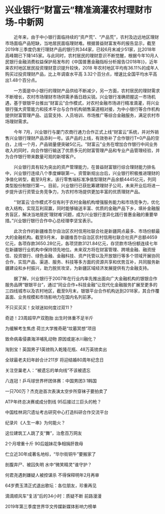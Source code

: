 # 兴业银行“财富云”精准滴灌农村理财市场-中新网

　　近年来，由于中小银行面临持续的“资产荒”、“产品荒”，农村及边远地区理财市场面临产品短缺，当地居民面临理财难。根据普益财富发布的报告显示，截至2019年三季度仍发行理财产品的银行共344家，已较6月末减少51家，比2018年高峰期已下降145家。与此同时，农村居民的理财意识不断觉醒，根据今年10月人民银行金融消费权益保护局发布的《中国普惠金融指标分析报告(2018年)》，近年来农村地区居民投资理财意识提升较快，2018 年农村地区平均有36.11%的成年人购买过投资理财产品，比上年调查水平高 3.32个百分点，增速比全国平均水平高出1.48个百分点。

　　一方面是中小银行的理财产品供给不断减少，另一方面，农村居民的理财需求不断增长，农村市场理财市场供需矛盾日趋尖锐。兴业银行准确把握这一市场机遇，基于银银平台推出“财富云”合作模式，对农村金融市场进行精准滴灌，将兴业银行强大资管能力和技术平台与合作机构销售渠道相对接，为中小银行等合作机构提供财富管理产品、运营支持、人员培训、市场推广等综合金融服务，满足农村市场理财需求。

　　今年 7月，兴业银行与厦门农商行通力合作正式上线“财富云”系统，并对外销售兴业银行理财产品添利一号。该产品的上线，有效弥补了合作银行T+0产品的空白，上线一个月，产品销量便突破5亿元。“财富云”业务在增加合作银行中间业务收入的同时，向合作银行输送了优质多元的财富管理产品和专业产品管理经验，并为合作银行带来数量可观的新增客户。

　　兴业银行具有较为突出的资产管理能力，在普益财富银行综合理财能力排名中，兴业银行连续八个季度蝉联第一。资管新规出台后，兴业银行积极推进理财的净值化转型，截至9月末，该行零售端标准净值型理财产品余额4445亿元，列同类型股份制银行第一。目前，兴业银行已获批筹建理财子公司，未来开业后将进一步提升该行资管业务竞争力，为农村市场提供更加丰富的优质理财产品。

　　“‘财富云’合作模式不仅有利于农村金融机构增强服务能力和市场竞争力，优化收入结构，实现互利双赢，同时能够输送丰富、优质的金融产品下乡，填补金融服务盲区，解决当地居民‘理财难’问题，成为兴业银行差异化践行普惠金融的重要举措。”兴业银行银行合作中心总经理李坚宝表示。

　　此次合作的新疆维吾尔自治区农村信用社联合社是新疆网点最多、市场份额最大的金融机构。截至9月末， 新疆维吾尔自治区农村信用社联合社资产总额4659亿元，各项存款3650.28亿元，各项贷款3121.84亿元，存贷款市场份额连续七年在新疆银行业机构中保持领先地位。未来双方将在财富管理、跨境金融、融资授信、投资银行、绿色金融、金融科技、资产托管以及开放银行等多个领域开展协同合作，实现产品、渠道、服务、科技等多方面的资源共享和优势互补，共同服务新疆建设和乡村振兴，助力脱贫攻坚，为新疆区域经济发展提供有力金融支持。

　　据了解，兴业银行于2007年在行业内率先推出面向广大金融机构的银银合作服务品牌“银银平台”，通过“同业合作+科技金融”让现代化金融服务扩展至更多的三四线城市以及农村地区，截至9月末，银银平台合作机构达到2018家，其合作覆盖面、业务规模和市场影响力在国内名列前茅。

不只买买买！女球迷如何度过双11？

奇迹！23周超早产双胞胎 出生时体重不足半斤

为缓解考生焦虑 荷兰大学推奇葩“坟墓冥想”项目

致命病毒侵袭海洋哺乳动物 原因或是冰川融化？

淘到宝！英国男子1英镑购入乾隆花瓶、48万英镑卖出

全球最老夫妇年龄合计211岁 将迎结婚80周年纪念日

关注空巢老人：“被遗忘的单向线”不该被遗忘

八连冠！乒乓球世界杯团体赛：中国男团3:1韩国

一只700万？杰克逊首次表演太空步所穿袜子要拍卖了

ATP年终总决赛或成分割线 95后接过三巨头的枪？

中国桂林洞穴遗址考古研究中心打造科研合作交流平台

纪录片《人生一串》为何能火？ 

这位建筑工人跳了支“舞”，治愈百万网友

2个月增重十斤 90后姐妹花争相捐肝救母

伫立近30年成著名地标，“华尔街铜牛”要搬家了

剖腹弃尸、被囚失明 水中“微笑精灵”谁守护？

何君尧遇刺嫌疑人被控谋杀 不得保释明年2月再审

64岁费玉清正式退出歌坛：各位朋友，珍重再见

滴滴顺风车“复活”后的34小时：质疑不断 前路漫漫

2019年第三季度世界华文传媒新媒体影响力榜单
